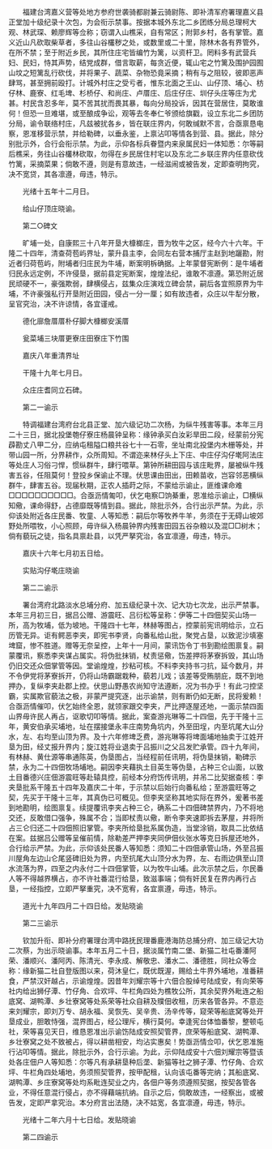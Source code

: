 <!-- { "loadSidebar": true } -->
　　福建台湾嘉义营等处地方参府世袭骑都尉兼云骑尉陈、即补清军府署理嘉义县正堂加十级纪录十次包，为会衔示禁事。按据本城外东北二乡团练分局总理柯大观、林武琛、赖廖辉等佥称；窃谓入山樵采，自有常区；附郭乡村，各有掌管。嘉义近山凡砍取柴草者，多往山谷欉秽之处，或数里或二十里，除林木各有界管外，在所不禁；至于附近乡民，其所住庄宅皆编竹为篱，以资杆卫。罔料多有武营兵妇、民妇，恃其声势，结党成群，借言取薪，每贪近便，辄山宅之竹篱及围护园囿山坟之短篱乱行砍伐，并将果子、蔬菜、杂物恐竟采摘；稍有与之阻较，彼即恶声肆骂，甚至拥前殴打。计城外村庄之受亏者，惟东北面之王山、山仔顶、埔心、枋仔林、鹿寮、红毛埤、杉桥仔、和尚庄、卢厝庄、后庄仔庄、圳仔头庄等庄为尤甚。村民含忍多年，莫不苦其扰而畏其暴，每向分局投诉，因其在营居住，莫敢谁何！但恐一旦难堪，或至酿成争讼，观等去冬奉仁爷颁给旗戳，设立东北二乡团防分局，谕令联络村庄，凡兹被扰各乡，皆在联庄界内，何敢缄默不言，合亟禀恳电察，恩准移营示禁，并给勒碑，以垂永鉴，上禀沾叩等情各到营、县。据此，除分别批示外，合行会衔示禁。为此，示仰各标兵眷暨内来泉属民妇一体知悉：尔等嗣后樵采，务往山谷欉林砍取，勿得在乡民居住村宅以及东北二乡联庄界内任意砍伐竹篱，采摘菜果；倘敢不遵，则是有意故违，一经滋闹或被告发，定即查明拘究，决不宽贷，其各凛遵，毋违，特示。

　　光绪十五年十二月日。

　　给山仔顶庄晓谕。

　　第二○碑文

　　旷埔一处，自康熙三十八年开垦大槺榔庄，晋为牧牛之区，经今六十六年。干隆二十四年，清查荷苞屿界址，蒙升县主李，会同左右营本捕厅主赵到地躧勘，附近者归荷苞屿，附埔者归庄民为牛埔，断案明柝确据。上年蒙督宪断例：是牛埔者归民永远定例，不许侵垦，据前县定宪断案，煌煌法纪，谁敢不凛遵。第恐附近居民顽硬不一，豪强欺弱，肆横侵占，兹集众庄演戏立碑会禁，嗣后各宜照原界为牛埔，不许豪强私行开垦附近田园，侵占一分一厘；如有故违者，众庄以牛犁分散，呈官究治，决不许谅情，各宜谨戒。

　　德化廍詹厝厝朴仔脚大槺榔安溪厝

　　瓮菜埔三块厝更寮庄田寮庄下竹围

　　嘉庆八年重清界址

　　干隆十九年七月日。

　　众庄庄耆同立石碑。

　　第二一谕示

　　特调福建台湾府台北县正堂、加六级记功二次杨，为纵牛残害等事。本年三月二十三日，据北投堡匏仔寮庄杨晨钟呈称：缘钟承买白汝彩旱田二段，经蒙前分宪薜勘丈八甲二分，应纳屯租隘口粮共谷七十一石零，坐址南北投堡内木栅等处，并带山园一所，分界耕作，众所周知。不谓迩来林仔头上下庄、中庄仔沟仔墘阿法庄等处庄人习俗刁悍，惯纵群牛，肆行喂草。第钟所耕田园与该庄毗界，屡被纵牛残害五谷，任阻莫何！登投乡保谕止不理。伏思课由田出，田赖苗收，岂容邻恶横纵群牛，肆害五谷。现届秋期，正农人插莳之际，不蒙给示谕止，匪维课命难□□□□□□□□□□。合亟沥情匍叩，伏乞电察□饷綦重，恩准给示谕止，□横纵知儆，课命得舒，占德靡既等情到县。据此，除批示外，合行出示严禁。为此，示仰该处附近各庄民番、牧童、人等知悉：嗣后尔等牧养牛羊，务须在于无碍山坡郊野处所喂牧，小心照顾，毋许纵入杨晨钟界内残害田园五谷杂粮以及混□□树木；倘有藐玩之徒，指名具禀赴县，以凭严拏究治，各宜凛遵，毋违，特示。

　　嘉庆十六年七月初五日给。

　　实贴沟仔墘庄晓谕

　　第二二谕示

　　署台湾府北路淡水总埔分府、加五级纪录十次、记大功七次龙，出示严禁事。本年三月初三日，据吕公赠、游震旺、吕衍松等呈称：伊等二十四佃契买山场一所，高为牧埔，低为坡地。干隆四十七年，林赫等图占，控蒙前宪讯明给示，立石历管无异。讵有鳄恶李夹，即宪书李贤，向番私给山批，聚党占垦，以致泥沙填塞埤窟，惨不胜道。赠等无奈呈控，上年十一月间，蒙讯饬令丁书到勘绘图禀复。嗣蒙覆讯，察悉李夹谋占属实。将伪批抹销，杖责惩儆，饬差押将茅寮拆毁，其山场仍旧交还众佃掌管等因。堂谕煌煌，抄粘可核。不料李夹持书刁抗，延今数月，并不令伊党将茅寮拆开，仍将山场霸踞栽种，藐若儿戏；该差等受贿朋庇，既不到地押办，复纵李夹赴郡上控。伏思山野愚农尚知守法遵断，况为书办乎！有此刁控坚霸，实属欺官藐法之极，非蒙严提究逐，出示谕禁，则有断仍如无断，民将爰赖！合亟沥情催叩，伏乞始终全恩，就领家跟交李夹，严比押逐屋还地，一面示禁四面山界毋许民人再占，讴歌切叩等情。据此，案查游兆琳等二十四佃，先于干隆十三年，黄安伯承买埔地，址在摆接堡永丰庄南势角坑内，外至田埕，内至坑尾大山分水，左、右均至山顶为界。及十六年修埤乏费，游兆琳等将埤面埔地抽卖于江姓开垦为田，经丈报升界内；旋江姓将业退卖于吕振川之父吕发贮承管。四十九年间，有林赫、黄仕源等串通陈英，伪垦图占，当经程前任讯明，将伪垦抹销，勒碑示禁，永为二十四佃牧场埔地。嗣因李夹藉执土目英生等伪垦，占种三仑山面，以致土目番德兴庄佃游震旺等赴辕具控，前经本分府饬传讯明，并吊二比契据查核：李夹垦批系干隆五十四年及嘉庆二十年，于示禁以后始行向番私给；至游震旺等之契，先买于干隆十三年，其真伪已可概见。但李夹坚称其地实际在界外，爰著书差到地勘明，绘图禀复。续提覆讯李夹占种三仑，确系二十四佃碑禁界内，乃不将地交还，反敢借口强争，殊属不合；当即杖责以儆，断令李夹速即拆去茅屋，并将所占三仑归还二十四佃照旧掌管。李夹所给垦批系属伪造，当堂涂销，取具二比依结在案。兹据吕公赠等呈催前情，除勒差严押李夹同伊佃伙张水等克日拆屋还地外，合行给示严禁。为此，示仰该处民番人等知悉：须知二十四佃承管山场，外至吕振川屋角左边山仑尾竖碑旧处为界，内至抗尾大山顶分水为界，左、右雨边俱至山顶水流落为界，四至之内永付二十四佃掌管，以为牧牛山埔。此次示禁之后，尔民番人等不得越界横占，亦不许社番混行给垦，致滋事端；倘有奸民复在界内再行占垦，一经指控，立即严拏重究，决不宽宥，各宜禀遵，毋违，特示。

　　道光十九年四月二十四日给。发贴晓谕

　　第二三谕示

　　钦加升衔、即补分府署理台湾中路抚民理番鹿港海防总捕分府、加三级记大功二次蔡，为出示晓谕事。本年五月二十日，据淡属竹南二堡、新猫二社屯番潘阿荣、潘顺兴、潘阿丙、陈清光、李永成、解敬忠、潘水二、潘德胜，同社众等佥称：缘新猫二社自登版图以来，荷沐皇仁，既优既渥，赐给土牛界外埔地，准番耕食，严禁汉奸越占，示谕煌煌。因昔年刘耀宗等十六佃合股绰号陆成安，有向荣等社内给出狮仔潭、竹仔角、合欢坪、牛栏角四处为樵牧公所，其余契界外毗连之船底窝、湖鸭潭、乡壮寮窝等处系荣等社众自耕及贌佃收租，历来各管各异。不意迩来刘耀宗，即刘万专、胡永福、吴恢先、吴辛贵、汤辛传等，窥荣等船底窝等处开垦成业，胆敢恃强，混界图占，经公理斥，横行莫何。幸逢宪台体恤番黎，整顿屯社，荣等喜见天日，维恳恩准出示谕饬陆成安照契管界，庶荣等船底窝、湖鸭潭、乡壮寮窝之处不致被占，得以耕凿相安，均沾实惠矣！势亟沥情佥叩，伏乞恩准施行沾叩等情。据此，除批示外，合行示谕。为此，示仰陆成安十六佃刘耀宗等暨该处各庄佃户人等知悉：尔等凡有承耕垦种后垄、新猫等社之狮子潭、竹仔角、合欢坪、牛栏角四处埔地，务须照契管界，按甲配租，认向该屯番等完纳；其船底窝、湖鸭潭、乡庄寮窝等处均系毗连契业之内，各佃户等务须遵照契据，按契各管各业，不得任意混行侵占，亦不得藉端抗纳。自示之后，倘敢故违，一经察出，或被告发，定即严拿究治。本分府言出法随，决不姑宽，各宜凛遵，毋违，特示。

　　光绪十二年六月十七日给。发贴晓谕

　　第二四谕示

